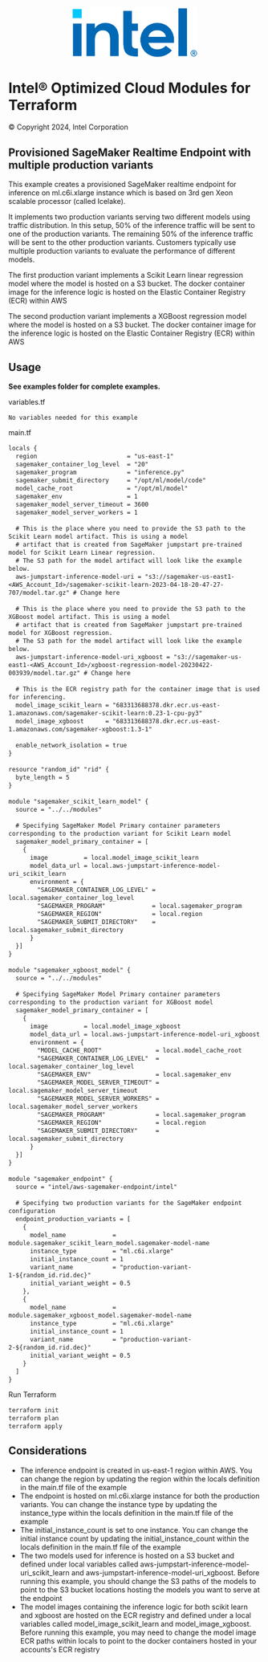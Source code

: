 <p align="center">
  <img src="https://github.com/intel/terraform-intel-aws-sagemaker-endpoint/blob/main/images/logo-classicblue-800px.png?raw=true" alt="Intel Logo" width="250"/>
</p>

# Intel® Optimized Cloud Modules for Terraform

© Copyright 2024, Intel Corporation

## Provisioned SageMaker Realtime Endpoint with multiple production variants

This example creates a provisioned SageMaker realtime endpoint for inference on ml.c6i.xlarge instance which is based on 3rd gen Xeon scalable processor (called Icelake). 

It implements two production variants serving two different models using traffic distribution. In this setup, 50% of the inference traffic will be sent to one of the production variants. The remaining 50% of the inference traffic will be sent to the other production variants. Customers typically use multiple production variants to evaluate the performance of different models.

The first production variant implements a Scikit Learn linear regression model where the model is hosted on a S3 bucket. The docker container image for the inference logic is hosted on the Elastic Container Registry (ECR) within AWS

The second production variant implements a XGBoost regression model where the model is hosted on a S3 bucket. The docker container image for the inference logic is hosted on the Elastic Container Registry (ECR) within AWS

## Usage

**See examples folder for complete examples.**

variables.tf

```hcl
No variables needed for this example
```
main.tf
```hcl
locals {
  region                         = "us-east-1"
  sagemaker_container_log_level  = "20"
  sagemaker_program              = "inference.py"
  sagemaker_submit_directory     = "/opt/ml/model/code"
  model_cache_root               = "/opt/ml/model"
  sagemaker_env                  = 1
  sagemaker_model_server_timeout = 3600
  sagemaker_model_server_workers = 1

  # This is the place where you need to provide the S3 path to the Scikit Learn model artifact. This is using a model
  # artifact that is created from SageMaker jumpstart pre-trained model for Scikit Learn Linear regression.
  # The S3 path for the model artifact will look like the example below.
  aws-jumpstart-inference-model-uri = "s3://sagemaker-us-east1-<AWS_Account_Id>/sagemaker-scikit-learn-2023-04-18-20-47-27-707/model.tar.gz" # Change here

  # This is the place where you need to provide the S3 path to the XGBoost model artifact. This is using a model
  # artifact that is created from SageMaker jumpstart pre-trained model for XGBoost regression.
  # The S3 path for the model artifact will look like the example below.
  aws-jumpstart-inference-model-uri_xgboost = "s3://sagemaker-us-east1-<AWS_Account_Id>/xgboost-regression-model-20230422-003939/model.tar.gz" # Change here

  # This is the ECR registry path for the container image that is used for inferencing.
  model_image_scikit_learn = "683313688378.dkr.ecr.us-east-1.amazonaws.com/sagemaker-scikit-learn:0.23-1-cpu-py3"
  model_image_xgboost      = "683313688378.dkr.ecr.us-east-1.amazonaws.com/sagemaker-xgboost:1.3-1"

  enable_network_isolation = true
}

resource "random_id" "rid" {
  byte_length = 5
}

module "sagemaker_scikit_learn_model" {
  source = "../../modules"

  # Specifying SageMaker Model Primary container parameters corresponding to the production variant for Scikit Learn model
  sagemaker_model_primary_container = [
    {
      image          = local.model_image_scikit_learn
      model_data_url = local.aws-jumpstart-inference-model-uri_scikit_learn
      environment = {
        "SAGEMAKER_CONTAINER_LOG_LEVEL" = local.sagemaker_container_log_level
        "SAGEMAKER_PROGRAM"             = local.sagemaker_program
        "SAGEMAKER_REGION"              = local.region
        "SAGEMAKER_SUBMIT_DIRECTORY"    = local.sagemaker_submit_directory
      }
  }]
}

module "sagemaker_xgboost_model" {
  source = "../../modules"

  # Specifying SageMaker Model Primary container parameters corresponding to the production variant for XGBoost model
  sagemaker_model_primary_container = [
    {
      image          = local.model_image_xgboost
      model_data_url = local.aws-jumpstart-inference-model-uri_xgboost
      environment = {
        "MODEL_CACHE_ROOT"               = local.model_cache_root
        "SAGEMAKER_CONTAINER_LOG_LEVEL"  = local.sagemaker_container_log_level
        "SAGEMAKER_ENV"                  = local.sagemaker_env
        "SAGEMAKER_MODEL_SERVER_TIMEOUT" = local.sagemaker_model_server_timeout
        "SAGEMAKER_MODEL_SERVER_WORKERS" = local.sagemaker_model_server_workers
        "SAGEMAKER_PROGRAM"              = local.sagemaker_program
        "SAGEMAKER_REGION"               = local.region
        "SAGEMAKER_SUBMIT_DIRECTORY"     = local.sagemaker_submit_directory
      }
  }]
}

module "sagemaker_endpoint" {
  source = "intel/aws-sagemaker-endpoint/intel"

  # Specifying two production variants for the SageMaker endpoint configuration
  endpoint_production_variants = [
    {
      model_name             = module.sagemaker_scikit_learn_model.sagemaker-model-name
      instance_type          = "ml.c6i.xlarge"
      initial_instance_count = 1
      variant_name           = "production-variant-1-${random_id.rid.dec}"
      initial_variant_weight = 0.5
    },
    {
      model_name             = module.sagemaker_xgboost_model.sagemaker-model-name
      instance_type          = "ml.c6i.xlarge"
      initial_instance_count = 1
      variant_name           = "production-variant-2-${random_id.rid.dec}"
      initial_variant_weight = 0.5
    }
  ]
}
```

Run Terraform

```hcl
terraform init  
terraform plan
terraform apply 
```
## Considerations
- The inference endpoint is created in us-east-1 region within AWS. You can change the region by updating the region within the locals definition in the main.tf file of the example
- The endpoint is hosted on ml.c6i.xlarge instance for both the production variants. You can change the instance type by updating the instance_type within the locals definition in the main.tf file of the example
- The initial_instance_count is set to one instance. You can change the initial instance count by updating the initial_instance_count within the locals definition in the main.tf file of the example
- The two models used for inference is hosted on a S3 bucket and defined under local variables called aws-jumpstart-inference-model-uri_scikit_learn and aws-jumpstart-inference-model-uri_xgboost. Before running this example, you should change the S3 paths of the models to point to the S3 bucket locations hosting the models you want to serve at the endpoint
- The model images containing the inference logic for both scikit learn and xgboost are hosted on the ECR registry and defined under a local variables called model_image_scikit_learn and model_image_xgboost. Before running this example, you may need to change the model image ECR paths within locals to point to the docker containers hosted in your accounts's ECR registry